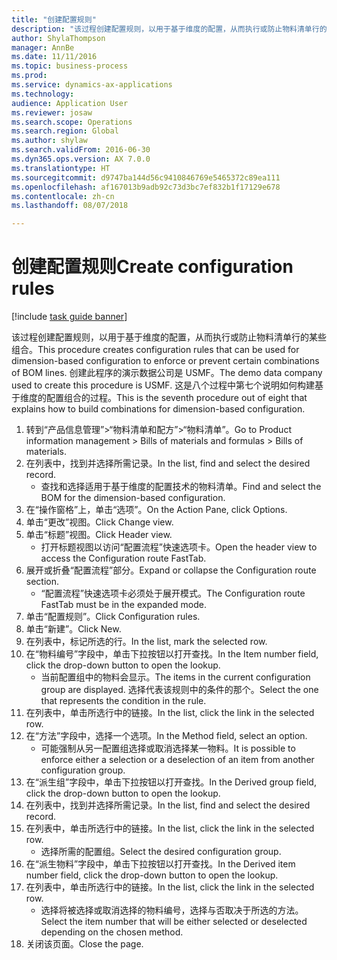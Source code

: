 ```yaml
--- 
title: "创建配置规则"
description: "该过程创建配置规则，以用于基于维度的配置，从而执行或防止物料清单行的某些组合。"
author: ShylaThompson
manager: AnnBe
ms.date: 11/11/2016
ms.topic: business-process
ms.prod: 
ms.service: dynamics-ax-applications
ms.technology: 
audience: Application User
ms.reviewer: josaw
ms.search.scope: Operations
ms.search.region: Global
ms.author: shylaw
ms.search.validFrom: 2016-06-30
ms.dyn365.ops.version: AX 7.0.0
ms.translationtype: HT
ms.sourcegitcommit: d9747ba144d56c9410846769e5465372c89ea111
ms.openlocfilehash: af167013b9adb92c73d3bc7ef832b1f17129e678
ms.contentlocale: zh-cn
ms.lasthandoff: 08/07/2018

---
```

# <a name="create-configuration-rules"></a><span data-ttu-id="68a2e-103">创建配置规则</span><span class="sxs-lookup"><span data-stu-id="68a2e-103">Create configuration rules</span></span>

[!include [task guide banner](../../includes/task-guide-banner.md)]

<span data-ttu-id="68a2e-104">该过程创建配置规则，以用于基于维度的配置，从而执行或防止物料清单行的某些组合。</span><span class="sxs-lookup"><span data-stu-id="68a2e-104">This procedure creates configuration rules that can be used for dimension-based configuration to enforce or prevent certain combinations of BOM lines.</span></span> <span data-ttu-id="68a2e-105">创建此程序的演示数据公司是 USMF。</span><span class="sxs-lookup"><span data-stu-id="68a2e-105">The demo data company used to create this procedure is USMF.</span></span> <span data-ttu-id="68a2e-106">这是八个过程中第七个说明如何构建基于维度的配置组合的过程。</span><span class="sxs-lookup"><span data-stu-id="68a2e-106">This is the seventh procedure out of eight that explains how to build combinations for dimension-based configuration.</span></span>

1. <span data-ttu-id="68a2e-107">转到“产品信息管理”>“物料清单和配方”>“物料清单”。</span><span class="sxs-lookup"><span data-stu-id="68a2e-107">Go to Product information management > Bills of materials and formulas > Bills of materials.</span></span>
2. <span data-ttu-id="68a2e-108">在列表中，找到并选择所需记录。</span><span class="sxs-lookup"><span data-stu-id="68a2e-108">In the list, find and select the desired record.</span></span>
    * <span data-ttu-id="68a2e-109">查找和选择适用于基于维度的配置技术的物料清单。</span><span class="sxs-lookup"><span data-stu-id="68a2e-109">Find and select the BOM for the dimension-based configuration.</span></span>  
3. <span data-ttu-id="68a2e-110">在“操作窗格”上，单击“选项”。</span><span class="sxs-lookup"><span data-stu-id="68a2e-110">On the Action Pane, click Options.</span></span>
4. <span data-ttu-id="68a2e-111">单击“更改”视图。</span><span class="sxs-lookup"><span data-stu-id="68a2e-111">Click Change view.</span></span>
5. <span data-ttu-id="68a2e-112">单击“标题”视图。</span><span class="sxs-lookup"><span data-stu-id="68a2e-112">Click Header view.</span></span>
    * <span data-ttu-id="68a2e-113">打开标题视图以访问“配置流程”快速选项卡。</span><span class="sxs-lookup"><span data-stu-id="68a2e-113">Open the header view to access the Configuration route FastTab.</span></span>  
6. <span data-ttu-id="68a2e-114">展开或折叠“配置流程”部分。</span><span class="sxs-lookup"><span data-stu-id="68a2e-114">Expand or collapse the Configuration route section.</span></span>
    * <span data-ttu-id="68a2e-115">“配置流程”快速选项卡必须处于展开模式。</span><span class="sxs-lookup"><span data-stu-id="68a2e-115">The Configuration route FastTab must be in the expanded mode.</span></span>  
7. <span data-ttu-id="68a2e-116">单击“配置规则”。</span><span class="sxs-lookup"><span data-stu-id="68a2e-116">Click Configuration rules.</span></span>
8. <span data-ttu-id="68a2e-117">单击“新建”。</span><span class="sxs-lookup"><span data-stu-id="68a2e-117">Click New.</span></span>
9. <span data-ttu-id="68a2e-118">在列表中，标记所选的行。</span><span class="sxs-lookup"><span data-stu-id="68a2e-118">In the list, mark the selected row.</span></span>
10. <span data-ttu-id="68a2e-119">在“物料编号”字段中，单击下拉按钮以打开查找。</span><span class="sxs-lookup"><span data-stu-id="68a2e-119">In the Item number field, click the drop-down button to open the lookup.</span></span>
    * <span data-ttu-id="68a2e-120">当前配置组中的物料会显示。</span><span class="sxs-lookup"><span data-stu-id="68a2e-120">The items in the current configuration group are displayed.</span></span> <span data-ttu-id="68a2e-121">选择代表该规则中的条件的那个。</span><span class="sxs-lookup"><span data-stu-id="68a2e-121">Select the one that represents the condition in the rule.</span></span>  
11. <span data-ttu-id="68a2e-122">在列表中，单击所选行中的链接。</span><span class="sxs-lookup"><span data-stu-id="68a2e-122">In the list, click the link in the selected row.</span></span>
12. <span data-ttu-id="68a2e-123">在“方法”字段中，选择一个选项。</span><span class="sxs-lookup"><span data-stu-id="68a2e-123">In the Method field, select an option.</span></span>
    * <span data-ttu-id="68a2e-124">可能强制从另一配置组选择或取消选择某一物料。</span><span class="sxs-lookup"><span data-stu-id="68a2e-124">It is possible to enforce either a selection or a deselection of an item from another configuration group.</span></span>  
13. <span data-ttu-id="68a2e-125">在“派生组”字段中，单击下拉按钮以打开查找。</span><span class="sxs-lookup"><span data-stu-id="68a2e-125">In the Derived group field, click the drop-down button to open the lookup.</span></span>
14. <span data-ttu-id="68a2e-126">在列表中，找到并选择所需记录。</span><span class="sxs-lookup"><span data-stu-id="68a2e-126">In the list, find and select the desired record.</span></span>
15. <span data-ttu-id="68a2e-127">在列表中，单击所选行中的链接。</span><span class="sxs-lookup"><span data-stu-id="68a2e-127">In the list, click the link in the selected row.</span></span>
    * <span data-ttu-id="68a2e-128">选择所需的配置组。</span><span class="sxs-lookup"><span data-stu-id="68a2e-128">Select the desired configuration group.</span></span>  
16. <span data-ttu-id="68a2e-129">在“派生物料”字段中，单击下拉按钮以打开查找。</span><span class="sxs-lookup"><span data-stu-id="68a2e-129">In the Derived item number field, click the drop-down button to open the lookup.</span></span>
17. <span data-ttu-id="68a2e-130">在列表中，单击所选行中的链接。</span><span class="sxs-lookup"><span data-stu-id="68a2e-130">In the list, click the link in the selected row.</span></span>
    * <span data-ttu-id="68a2e-131">选择将被选择或取消选择的物料编号，选择与否取决于所选的方法。</span><span class="sxs-lookup"><span data-stu-id="68a2e-131">Select the item number that will be either selected or deselected depending on the chosen method.</span></span>  
18. <span data-ttu-id="68a2e-132">关闭该页面。</span><span class="sxs-lookup"><span data-stu-id="68a2e-132">Close the page.</span></span>


